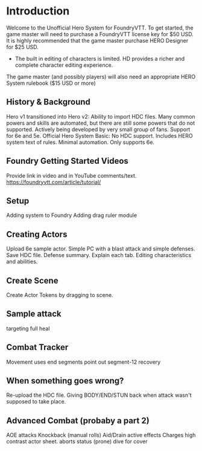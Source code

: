 # Introduction

Welcome to the Unofficial Hero System for FoundryVTT.
To get started, the game master will need to purchase a FoundryVTT license key for $50 USD.
It is highly recommended that the game master purchase HERO Designer for $25 USD.

- The built in editing of characters is limited. HD provides a richer and complete character editing experience.

The game master (and possibly players) will also need an appropriate HERO System rulebook ($15 USD or more)

## History & Background

Hero v1 transitioned into Hero v2: Ability to import HDC files. Many common powers and skills are automated, but there are still some powers that do not supported. Actively being developed by very small group of fans. Support for 6e and 5e.
Official Hero System Basic: No HDC support. Includes HERO system text of rules. Minimal automation. Only supports 6e.

## Foundry Getting Started Videos

Provide link in video and in YouTube comments/text.
https://foundryvtt.com/article/tutorial/

## Setup

Adding system to Foundry
Adding drag ruler module

## Creating Actors

Upload 6e sample actor. Simple PC with a blast attack and simple defenses. Save HDC file.
Defense summary.
Explain each tab.
Editing characteristics and abilities.

## Create Scene

Create Actor Tokens by dragging to scene.

## Sample attack

targeting
full heal

## Combat Tracker

Movement uses end
segments
point out segment-12 recovery

## When something goes wrong?

Re-upload the HDC file.
Giving BODY/END/STUN back when attack wasn't supposed to take place.

## Advanced Combat (probaby a part 2)

AOE attacks
Knockback (manual rolls)
Aid/Drain active effects
Charges
high contrast actor sheet.
aborts
status (prone)
dive for cover
